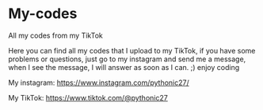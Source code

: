 # My-codes
All my codes from my TikTok

Here you can find all my codes that I upload to my TikTok, if you have some problems or questions, just go to my instagram and send me a message, when I see the message, I will answer as soon as I can. ;) enjoy coding

My instagram: https://www.instagram.com/pythonic27/

My TikTok: https://www.tiktok.com/@pythonic27

